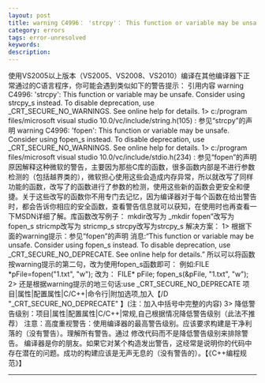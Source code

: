 ```yaml
---
layout: post
title: warning C4996： 'strcpy'： This function or variable may be unsafe. 
category: errors
tags: error-unresolved
keywords: 
description: 
---
```


使用VS2005以上版本（VS2005、VS2008、VS2010）编译在其他编译器下正常通过的C语言程序，你可能会遇到类似如下的警告提示：
引用内容 warning C4996: 'strcpy': This function or variable may be
unsafe. Consider using strcpy\_s instead. To disable deprecation, use
\_CRT\_SECURE\_NO\_WARNINGS. See online help for details. 1\> c:/program
files/microsoft visual studio 10.0/vc/include/string.h(105) :
参见“strcpy”的声明 warning C4996: 'fopen': This function or variable may
be unsafe. Consider using fopen\_s instead. To disable deprecation, use
\_CRT\_SECURE\_NO\_WARNINGS. See online help for details. 1\> c:/program
files/microsoft visual studio 10.0/vc/include/stdio.h(234) :
参见“fopen”的声明原因解释这种微软的警告，主要因为那些C库的函数，很多函数内部是不进行参数检测的（包括越界类的），微软担心使用这些会造成内存异常，所以就改写了同样功能的函数，改写了的函数进行了参数的检测，使用这些新的函数会更安全和便捷。关于这些改写的函数你不用专门去记忆，因为编译器对于每个函数在给出警告时，都会告诉你相应的安全函数，查看警告信息就可以获知，在使用时也再查看一下MSDN详细了解。库函数改写例子：
mkdir改写为 \_mkdir fopen”改写为 fopen\_s stricmp改写为 stricmp\_s
strcpy改写为strcpy\_s 解决方案： 1\>
根据下面的warning提示：参见“fopen”的声明 消息:“This function or variable
may be unsafe. Consider using fopen\_s instead. To disable deprecation,
use \_CRT\_SECURE\_NO\_DEPRECATE. See online help for details.”
所以可以将函数按warning提示的第二句，改为使用fopen\_s函数即可：
例如:FILE \*pFile=fopen("1.txt", "w"); 改为： FILE\* pFile;
fopen\_s(&pFile, "1.txt", "w"); 2\> 还是根据warning提示的地三句话:use
\_CRT\_SECURE\_NO\_DEPRECATE
项目|属性|配置属性|C/C++|命令行|附加选项,加入【/D
"\_CRT\_SECURE\_NO\_DEPRECATE" 】(注：加入中括号中完整的内容) 3\>
降低警告级别：项目|属性|配置属性|C/C++|常规,自己根据情况降低警告级别（此法不推荐）
注意：高度重视警告：使用编译器的最高警告级别。应该要求构建是干净利落的（没有警告）。理解所有警告。通过
修改代码而不是降低警告级别来排除警告。
编译器是你的朋友。如果它对某个构造发出警告，这经常是说明你的代码中存在潜在的问题。成功的构建应该是无声无息的（没有警告的）。【《C++编程规
范》】

**** 








